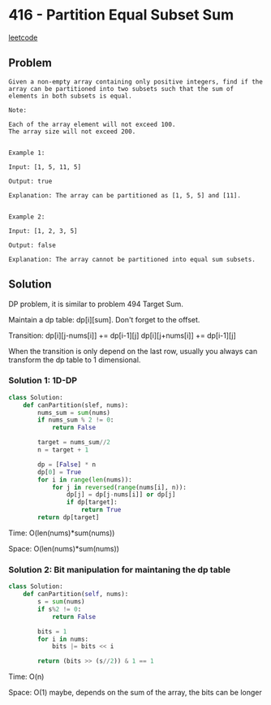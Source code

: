 # 416 - Partition Equal Subset Sum

[leetcode](https://leetcode.com/problems/partition-equal-subset-sum/)

## Problem

    Given a non-empty array containing only positive integers, find if the array can be partitioned into two subsets such that the sum of elements in both subsets is equal.
    
    Note:
    
    Each of the array element will not exceed 100.
    The array size will not exceed 200.
     
    
    Example 1:
    
    Input: [1, 5, 11, 5]
    
    Output: true
    
    Explanation: The array can be partitioned as [1, 5, 5] and [11].
     
    
    Example 2:
    
    Input: [1, 2, 3, 5]
    
    Output: false
    
    Explanation: The array cannot be partitioned into equal sum subsets.

## Solution

DP problem, it is similar to problem 494 Target Sum.

Maintain a dp table: dp[i][sum]. Don't forget to the offset.

Transition: dp[i][j-nums[i]] += dp[i-1][j] dp[i][j+nums[i]] += dp[i-1][j]

When the transition is only depend on the last row, usually you always can transform the dp table to 1 dimensional.

### Solution 1: 1D-DP

```python
class Solution:
    def canPartition(slef, nums):
        nums_sum = sum(nums)
        if nums_sum % 2 != 0:
            return False

        target = nums_sum//2
        n = target + 1

        dp = [False] * n
        dp[0] = True
        for i in range(len(nums)):
            for j in reversed(range(nums[i], n)):
                dp[j] = dp[j-nums[i]] or dp[j]
                if dp[target]:
                    return True
        return dp[target]
```

Time: O(len(nums)\*sum(nums))

Space: O(len(nums)\*sum(nums))

### Solution 2: Bit manipulation for maintaning the dp table

```python
class Solution:
    def canPartition(self, nums):
        s = sum(nums)
        if s%2 != 0:
            return False

        bits = 1
        for i in nums:
            bits |= bits << i

        return (bits >> (s//2)) & 1 == 1
```

Time: O(n)

Space: O(1) maybe, depends on the sum of the array, the bits can be longer
